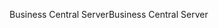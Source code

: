 <span data-ttu-id="9ba0f-101">Business Central Server</span><span class="sxs-lookup"><span data-stu-id="9ba0f-101">Business Central Server</span></span>